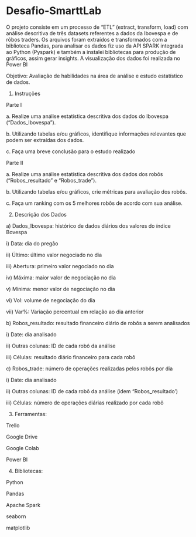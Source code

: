# Desafio-SmarttLab

O projeto consiste em um processo de “ETL” (extract, transform, load) com análise descritiva de três datasets referentes a dados da Ibovespa e de rôbos traders. Os arquivos foram extraídos e transformados com a biblioteca Pandas, para analisar os dados fiz uso da API SPARK integrada ao Python (Pyspark) e também a instalei bibliotecas para produção de gráficos, assim gerar insights. A visualização dos dados foi realizada no Power BI  

Objetivo: Avaliação de habilidades na área de análise e estudo estatístico de dados.

1) Instruções

Parte I

a. Realize uma análise estatística descritiva dos dados do Ibovespa
(“Dados_Ibovespa”).

b. Utilizando tabelas e/ou gráficos, identifique informações relevantes que podem
ser extraídas dos dados.

c. Faça uma breve conclusão para o estudo realizado

Parte II

a. Realize uma análise estatística descritiva dos dados dos robôs (“Robos_resultado”
e “Robos_trade”).

b. Utilizando tabelas e/ou gráficos, crie métricas para avaliação dos robôs.

c. Faça um ranking com os 5 melhores robôs de acordo com sua análise.

2) Descrição dos Dados

a) Dados_Ibovespa: histórico de dados diários dos valores do índice Bovespa

i) Data: dia do pregão

ii) Último: último valor negociado no dia

iii) Abertura: primeiro valor negociado no dia

iv) Máxima: maior valor de negociação no dia

v) Mínima: menor valor de negociação no dia

vi) Vol: volume de negociação do dia

vii) Var%: Variação percentual em relação ao dia anterior

b) Robos_resultado: resultado financeiro diário de robôs a serem analisados

i) Date: dia analisado

ii) Outras colunas: ID de cada robô da análise

iii) Células: resultado diário financeiro para cada robô

c) Robos_trade: número de operações realizadas pelos robôs por dia

i) Date: dia analisado

ii) Outras colunas: ID de cada robô da análise (idem “Robos_resultado’)

iii) Células: número de operações diárias realizado por cada robô

3) Ferramentas:

Trello

Google Drive

Google Colab

Power BI

4) Bibliotecas:

Python

Pandas

Apache Spark

seaborn

matplotlib

